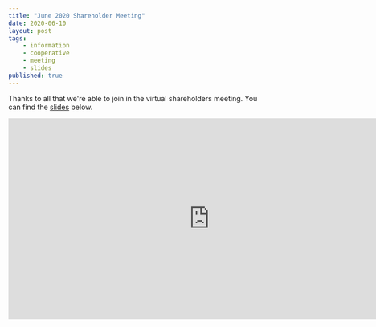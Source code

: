 ```yaml
---
title: "June 2020 Shareholder Meeting"
date: 2020-06-10
layout: post
tags:
    - information
    - cooperative
    - meeting
    - slides
published: true
---
```


Thanks to all that we're able to join in the virtual shareholders meeting. 
You can find the [slides](https://docs.google.com/presentation/d/1a2MiiFhM6L4JjEwDWnevAnhDZzXdr0jHrEL8pm0jvj4/edit?usp=sharing) below. 


<iframe src="https://docs.google.com/presentation/d/e/2PACX-1vQD18VQAJpNwOjn7221jWDdqaGaLoOBHHhWmNXiw7g9S8TCkCW5UXreAAzNtdrO2J-TPWiwRpMsxBn1/embed?start=false&loop=false&delayms=3000" frameborder="0" width="800" height="400" allowfullscreen="true" mozallowfullscreen="true" webkitallowfullscreen="true"></iframe>
